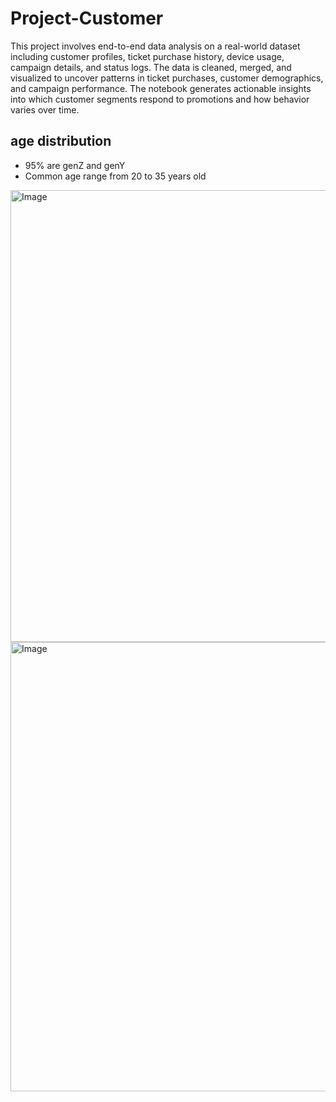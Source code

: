 # Project-Customer


This project involves end-to-end data analysis on a real-world dataset including customer profiles, ticket purchase history, device usage, campaign details, and status logs. The data is cleaned, merged, and visualized to uncover patterns in ticket purchases, customer demographics, and campaign performance. The notebook generates actionable insights into which customer segments respond to promotions and how behavior varies over time.

## age distribution
* 95% are genZ and genY
* Common age range from 20 to 35 years old
<img width="723" alt="Image" src="https://github.com/user-attachments/assets/388a052c-0422-4d11-857f-2cf5173d0486" />
<img width="719" alt="Image" src="https://github.com/user-attachments/assets/b4608dac-8019-4f11-8cbb-c8034afdfc00" />
